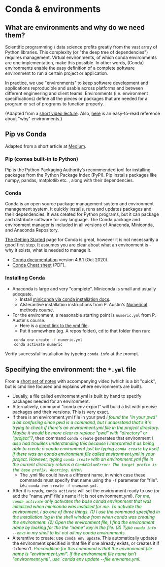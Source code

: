 # Conda & environments

## What are environments and why do we need them?

Scientific programming / data science profits greatly from the vast array of Python libraries. This complexity (or "the deep tree of dependencies") requires management. Virtual environments, of which conda environments are one implementation, make this possible. In other words, (Conda) environments enable the easy definition of a complete software environment to run a certain project or application.

In practice, we use "environments" to keep software development and applications reproducible and usable across platforms and between different engineering and client teams. Environments (i.e. environment specifications) define all the pieces or packages that are needed for a program or set of programs to function properly.  

(Adapted from a [short video lecture](https://vxuni.com/lectures/conda-environments/). Also, [here](https://protostar.space/why-you-need-python-environments-and-how-to-manage-them-with-conda) is an easy-to-read reference about "why" environments.)

## Pip vs Conda

Adapted from a short article at [Medium](https://medium.com/analytics-vidhya/understand-conda-and-pip-9e5c67da47cc).

### Pip (comes built-in to Python)

Pip is the Python Packaging Authority’s recommended tool for installing packages from the Python Package Index (PyPI). Pip installs packages like numpy, pandas, matplotlib etc. , along with their dependencies.

### Conda

Conda is an open source package management system and environment management system. It quickly installs, runs and updates packages and their dependencies. It was created for Python programs, but it can package and distribute software for any language. The Conda package and environment manager is included in all versions of Anaconda, Miniconda, and Anaconda Repository.

[The Getting Started](https://conda.io/projects/conda/en/latest/user-guide/getting-started.html) page for Conda is great, however it is not necessarily a good first step. It assumes you are clear about what an environment is - why it exists, what is needed to manage it.

* [Conda documentation](https://docs.conda.io/projects/conda/en/4.6.1/index.html) version 4.6.1 (Oct 2020).
* [Conda Cheat sheet](https://docs.conda.io/projects/conda/en/4.6.0/_downloads/52a95608c49671267e40c689e0bc00ca/conda-cheatsheet.pdf) (PDF).

### Installing Conda

* Anaconda is large and very "complete". Miniconda is small and usually adequate. 
  * Install [miniconda via conda installation docs](https://docs.conda.io/projects/conda/en/latest/user-guide/install/index.html).
  * Alsterantive installation instructions from P. Austin's [Numerical methods course](https://phaustin.github.io/numeric/doc_notebooks/course_bootstrap/installing_jupytext.html).
* For the environment, a reasonable starting point is `numeric.yml` from P. Austin's course.
  * Here is a [direct link to the yml file](https://github.com/phaustin/numeric_students/blob/downloads/utils/numeric.yml).
  * Put it somewhere (eg. A repos folder), cd to that folder then run:

```bash
    conda env create -f numeric.yml
    conda activate numeric
```

Verify successful installation by typeing `conda info` at the prompt.

## Specifying the environment: the `*.yml` file

From a [short set of notes](https://vxuni.com/lectures/conda-environments/) with accompanying video (which is a bit "quick", but is cmd line focused and explains where environments are built).

* Usually, a file called environment.yml is built by hand to specify packages needed for an environment. 
* Alternatively, command "conda env export" will build a list with precise packages and their versions. This is very exact.
* If there is an environment.yml  file in your pwd <em><span style="color:green">I found the "in your pwd" a bit confusing since pwd is a command, but I understand that's it's trying to check if there's an environment.yml file in the project directory. Maybe it would be more clear to replace "pwd" with "directory" or "project"?</span></em>, then command `conda create` generates that environment <em><span style="color:green">I also had troubles understanding this because I interpreted it as being able to create a conda environment just be typing `conda create` by itself if there was an conda environment file called environment.yml in your project. However, typing `conda create` with an environment.yml file in the current directory returns a `CondaValueError: The target prefix is the base prefix. Aborting.` error</span></em>. 
  * The .yml file could have a different name, in which case these commands must specify that name using the `-f` parameter for "file". i.e.: `conda env create -f envname.yml`. 
* After it is ready, `conda activate` will set the environment ready to use (or add the "name.yml" file's name if it is not environment.yml). <em><span style="color:green">For me, `conda activate` only activates the base conda environment that was initialized when miniconda was installed for me. To activate the environment, I do one of three things. (1) I use the command specified in the installation log in the shell window from when conda was creating the environment. (2) Open the environment file, I find the environment name by looking for the the "name" key in the file. (3) Type `conda info --envs` in my shell to list out all my conda environments.</span></em>
* Alterantive to create: use `conda env update`. This automatically updates the environment specified in that file if one already exists, or creates it if it doesn't. <em><span style="color:green">Precondition for this command is that the environment file name is "environment.yml". If the environment file name isn't "environment.yml", use `conda env update --file envname.yml.</span></em>

```bash

```
